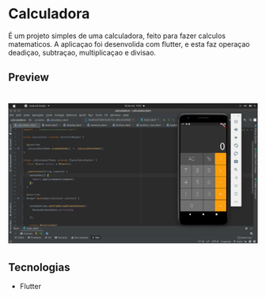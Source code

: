 # Calculadora 
É um projeto simples de uma calculadora, feito para fazer calculos matematicos. A aplicaçao foi desenvolida com flutter, e esta faz operaçao deadiçao, subtraçao, multiplicaçao e divisao.

## Preview

<h1 align="center">
    <img src="imagens/calculadora.png" />
</h1>

## Tecnologias

- Flutter
